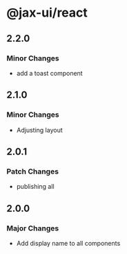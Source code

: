 # @jax-ui/react

## 2.2.0

### Minor Changes

- add a toast component

## 2.1.0

### Minor Changes

- Adjusting layout

## 2.0.1

### Patch Changes

- publishing all

## 2.0.0

### Major Changes

- Add display name to all components
